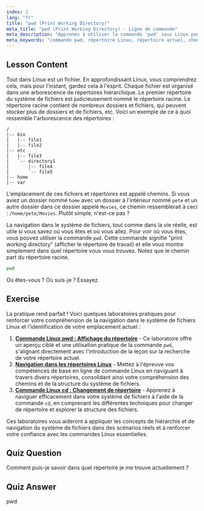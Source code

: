 ```yaml
---
index: 2
lang: "fr"
title: "pwd (Print Working Directory)"
meta_title: "pwd (Print Working Directory) - Ligne de commande"
meta_description: "Apprenez à utiliser la commande 'pwd' sous Linux pour afficher votre répertoire de travail actuel. Comprenez les chemins du système de fichiers Linux et la navigation pour les débutants."
meta_keywords: "commande pwd, répertoire Linux, répertoire actuel, chemin Linux, tutoriel Linux, Linux débutant, guide Linux"
---
```


## Lesson Content

Tout dans Linux est un fichier. En approfondissant Linux, vous comprendrez cela, mais pour l'instant, gardez cela à l'esprit. Chaque fichier est organisé dans une arborescence de répertoires hiérarchique. Le premier répertoire du système de fichiers est judicieusement nommé le répertoire racine. Le répertoire racine contient de nombreux dossiers et fichiers, qui peuvent stocker plus de dossiers et de fichiers, etc. Voici un exemple de ce à quoi ressemble l'arborescence des répertoires :

```plaintext
/
|-- bin
|   |-- file1
|   |-- file2
|-- etc
|   |-- file3
|   `-- directory1
|       |-- file4
|       `-- file5
|-- home
|-- var
```

L'emplacement de ces fichiers et répertoires est appelé chemins. Si vous aviez un dossier nommé `home` avec un dossier à l'intérieur nommé `pete` et un autre dossier dans ce dossier appelé `Movies`, ce chemin ressemblerait à ceci : `/home/pete/Movies`. Plutôt simple, n'est-ce pas ?

La navigation dans le système de fichiers, tout comme dans la vie réelle, est utile si vous savez où vous êtes et où vous allez. Pour voir où vous êtes, vous pouvez utiliser la commande `pwd`. Cette commande signifie "print working directory" (afficher le répertoire de travail) et elle vous montre simplement dans quel répertoire vous vous trouvez. Notez que le chemin part du répertoire racine.

```bash
pwd
```

Où êtes-vous ? Où suis-je ? Essayez.

## Exercise

La pratique rend parfait ! Voici quelques laboratoires pratiques pour renforcer votre compréhension de la navigation dans le système de fichiers Linux et l'identification de votre emplacement actuel :

1. **[Commande Linux pwd : Affichage du répertoire](https://labex.io/fr/labs/linux-linux-pwd-command-directory-displaying-209734)** - Ce laboratoire offre un aperçu ciblé et une utilisation pratique de la commande `pwd`, s'alignant directement avec l'introduction de la leçon sur la recherche de votre répertoire actuel.
2. **[Navigation dans les répertoires Linux](https://labex.io/fr/labs/linux-directory-navigation-387844)** - Mettez à l'épreuve vos compétences de base en ligne de commande Linux en naviguant à travers divers répertoires, consolidant ainsi votre compréhension des chemins et de la structure du système de fichiers.
3. **[Commande Linux cd : Changement de répertoire](https://labex.io/fr/labs/linux-linux-cd-command-directory-changing-209733)** - Apprenez à naviguer efficacement dans votre système de fichiers à l'aide de la commande `cd`, en comprenant les différentes techniques pour changer de répertoire et explorer la structure des fichiers.

Ces laboratoires vous aideront à appliquer les concepts de hiérarchie et de navigation du système de fichiers dans des scénarios réels et à renforcer votre confiance avec les commandes Linux essentielles.

## Quiz Question

Comment puis-je savoir dans quel répertoire je me trouve actuellement ?

## Quiz Answer

pwd
